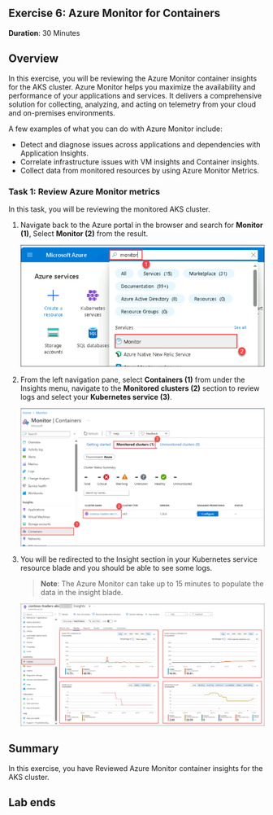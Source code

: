## Exercise 6: Azure Monitor for Containers
   
**Duration**: 30 Minutes

## Overview

In this exercise, you will be reviewing the Azure Monitor container insights for the AKS cluster. Azure Monitor helps you maximize the availability and performance of your applications and services. It delivers a comprehensive solution for collecting, analyzing, and acting on telemetry from your cloud and on-premises environments.

A few examples of what you can do with Azure Monitor include:

- Detect and diagnose issues across applications and dependencies with Application Insights.
- Correlate infrastructure issues with VM insights and Container insights.
- Collect data from monitored resources by using Azure Monitor Metrics.
  

### Task 1: Review Azure Monitor metrics

In this task, you will be reviewing the monitored AKS cluster.

1. Navigate back to the Azure portal in the browser and search for **Monitor (1)**, Select **Monitor (2)** from the result.

   ![This is a screenshot of the Azure Portal for AKS showing adding a Namespace.](media/14.png "Add a Namespace")
     
1. From the left navigation pane, select **Containers (1)** from under the Insights menu, navigate to the **Monitored clusters (2)** section to review logs and select your **Kubernetes service (3)**.

   ![This is a screenshot of the Azure Portal for AKS showing adding a Namespace.](media/13.png "Add a Namespace")
   
1. You will be redirected to the Insight section in your Kubernetes service resource blade and you should be able to see some logs.

   > **Note**: The Azure Monitor can take up to 15 minutes to populate the data in the insight blade.
    
    ![This is a screenshot of the Azure Portal for AKS showing adding a Namespace.](media/12.png "Add a Namespace")

## Summary

In this exercise, you have Reviewed Azure Monitor container insights for the AKS cluster.

## Lab ends
